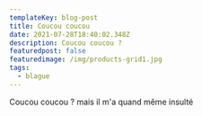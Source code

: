 ```yaml
---
templateKey: blog-post
title: Coucou coucou
date: 2021-07-28T18:40:02.348Z
description: Coucou coucou ?
featuredpost: false
featuredimage: /img/products-grid1.jpg
tags:
  - blague
---
```

Coucou coucou ? mais il m'a quand même insulté